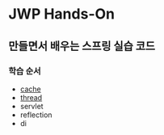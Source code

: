 # JWP Hands-On

## 만들면서 배우는 스프링 실습 코드

### 학습 순서
- [cache](./cache/README.md)
- [thread](./thread/README.md)
- servlet
- reflection
- di
